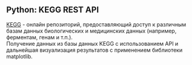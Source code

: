 Python: KEGG REST API
---
[KEGG](https://www.kegg.jp) - онлайн репозиторий, предоставляющий доступ к различным базам данных биологических и медицинских данных (например, ферментам, генам и т.п.).<br>
Получение данных из базы данных KEGG с использованием API и дальнейшая визуализация результатов с применением библиотеки matplotlib.
